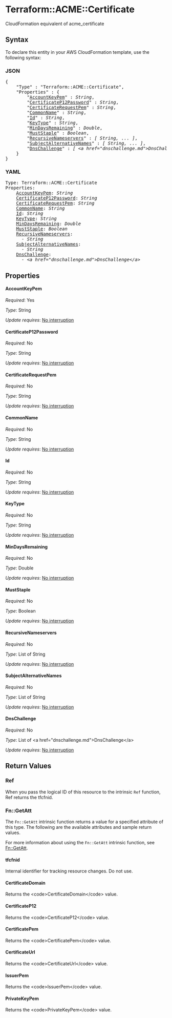 # Terraform::ACME::Certificate

CloudFormation equivalent of acme_certificate

## Syntax

To declare this entity in your AWS CloudFormation template, use the following syntax:

### JSON

<pre>
{
    "Type" : "Terraform::ACME::Certificate",
    "Properties" : {
        "<a href="#accountkeypem" title="AccountKeyPem">AccountKeyPem</a>" : <i>String</i>,
        "<a href="#certificatep12password" title="CertificateP12Password">CertificateP12Password</a>" : <i>String</i>,
        "<a href="#certificaterequestpem" title="CertificateRequestPem">CertificateRequestPem</a>" : <i>String</i>,
        "<a href="#commonname" title="CommonName">CommonName</a>" : <i>String</i>,
        "<a href="#id" title="Id">Id</a>" : <i>String</i>,
        "<a href="#keytype" title="KeyType">KeyType</a>" : <i>String</i>,
        "<a href="#mindaysremaining" title="MinDaysRemaining">MinDaysRemaining</a>" : <i>Double</i>,
        "<a href="#muststaple" title="MustStaple">MustStaple</a>" : <i>Boolean</i>,
        "<a href="#recursivenameservers" title="RecursiveNameservers">RecursiveNameservers</a>" : <i>[ String, ... ]</i>,
        "<a href="#subjectalternativenames" title="SubjectAlternativeNames">SubjectAlternativeNames</a>" : <i>[ String, ... ]</i>,
        "<a href="#dnschallenge" title="DnsChallenge">DnsChallenge</a>" : <i>[ &lt;a href=&#34;dnschallenge.md&#34;&gt;DnsChallenge&lt;/a&gt;, ... ]</i>
    }
}
</pre>

### YAML

<pre>
Type: Terraform::ACME::Certificate
Properties:
    <a href="#accountkeypem" title="AccountKeyPem">AccountKeyPem</a>: <i>String</i>
    <a href="#certificatep12password" title="CertificateP12Password">CertificateP12Password</a>: <i>String</i>
    <a href="#certificaterequestpem" title="CertificateRequestPem">CertificateRequestPem</a>: <i>String</i>
    <a href="#commonname" title="CommonName">CommonName</a>: <i>String</i>
    <a href="#id" title="Id">Id</a>: <i>String</i>
    <a href="#keytype" title="KeyType">KeyType</a>: <i>String</i>
    <a href="#mindaysremaining" title="MinDaysRemaining">MinDaysRemaining</a>: <i>Double</i>
    <a href="#muststaple" title="MustStaple">MustStaple</a>: <i>Boolean</i>
    <a href="#recursivenameservers" title="RecursiveNameservers">RecursiveNameservers</a>: <i>
      - String</i>
    <a href="#subjectalternativenames" title="SubjectAlternativeNames">SubjectAlternativeNames</a>: <i>
      - String</i>
    <a href="#dnschallenge" title="DnsChallenge">DnsChallenge</a>: <i>
      - &lt;a href=&#34;dnschallenge.md&#34;&gt;DnsChallenge&lt;/a&gt;</i>
</pre>

## Properties

#### AccountKeyPem

_Required_: Yes

_Type_: String

_Update requires_: [No interruption](https://docs.aws.amazon.com/AWSCloudFormation/latest/UserGuide/using-cfn-updating-stacks-update-behaviors.html#update-no-interrupt)

#### CertificateP12Password

_Required_: No

_Type_: String

_Update requires_: [No interruption](https://docs.aws.amazon.com/AWSCloudFormation/latest/UserGuide/using-cfn-updating-stacks-update-behaviors.html#update-no-interrupt)

#### CertificateRequestPem

_Required_: No

_Type_: String

_Update requires_: [No interruption](https://docs.aws.amazon.com/AWSCloudFormation/latest/UserGuide/using-cfn-updating-stacks-update-behaviors.html#update-no-interrupt)

#### CommonName

_Required_: No

_Type_: String

_Update requires_: [No interruption](https://docs.aws.amazon.com/AWSCloudFormation/latest/UserGuide/using-cfn-updating-stacks-update-behaviors.html#update-no-interrupt)

#### Id

_Required_: No

_Type_: String

_Update requires_: [No interruption](https://docs.aws.amazon.com/AWSCloudFormation/latest/UserGuide/using-cfn-updating-stacks-update-behaviors.html#update-no-interrupt)

#### KeyType

_Required_: No

_Type_: String

_Update requires_: [No interruption](https://docs.aws.amazon.com/AWSCloudFormation/latest/UserGuide/using-cfn-updating-stacks-update-behaviors.html#update-no-interrupt)

#### MinDaysRemaining

_Required_: No

_Type_: Double

_Update requires_: [No interruption](https://docs.aws.amazon.com/AWSCloudFormation/latest/UserGuide/using-cfn-updating-stacks-update-behaviors.html#update-no-interrupt)

#### MustStaple

_Required_: No

_Type_: Boolean

_Update requires_: [No interruption](https://docs.aws.amazon.com/AWSCloudFormation/latest/UserGuide/using-cfn-updating-stacks-update-behaviors.html#update-no-interrupt)

#### RecursiveNameservers

_Required_: No

_Type_: List of String

_Update requires_: [No interruption](https://docs.aws.amazon.com/AWSCloudFormation/latest/UserGuide/using-cfn-updating-stacks-update-behaviors.html#update-no-interrupt)

#### SubjectAlternativeNames

_Required_: No

_Type_: List of String

_Update requires_: [No interruption](https://docs.aws.amazon.com/AWSCloudFormation/latest/UserGuide/using-cfn-updating-stacks-update-behaviors.html#update-no-interrupt)

#### DnsChallenge

_Required_: No

_Type_: List of &lt;a href=&#34;dnschallenge.md&#34;&gt;DnsChallenge&lt;/a&gt;

_Update requires_: [No interruption](https://docs.aws.amazon.com/AWSCloudFormation/latest/UserGuide/using-cfn-updating-stacks-update-behaviors.html#update-no-interrupt)

## Return Values

### Ref

When you pass the logical ID of this resource to the intrinsic `Ref` function, Ref returns the tfcfnid.

### Fn::GetAtt

The `Fn::GetAtt` intrinsic function returns a value for a specified attribute of this type. The following are the available attributes and sample return values.

For more information about using the `Fn::GetAtt` intrinsic function, see [Fn::GetAtt](https://docs.aws.amazon.com/AWSCloudFormation/latest/UserGuide/intrinsic-function-reference-getatt.html).

#### tfcfnid

Internal identifier for tracking resource changes. Do not use.

#### CertificateDomain

Returns the &lt;code&gt;CertificateDomain&lt;/code&gt; value.

#### CertificateP12

Returns the &lt;code&gt;CertificateP12&lt;/code&gt; value.

#### CertificatePem

Returns the &lt;code&gt;CertificatePem&lt;/code&gt; value.

#### CertificateUrl

Returns the &lt;code&gt;CertificateUrl&lt;/code&gt; value.

#### IssuerPem

Returns the &lt;code&gt;IssuerPem&lt;/code&gt; value.

#### PrivateKeyPem

Returns the &lt;code&gt;PrivateKeyPem&lt;/code&gt; value.

